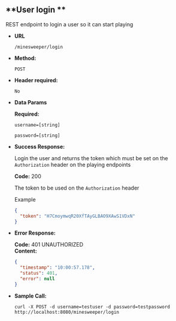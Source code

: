 **User login **
----
  REST endpoint to login a user so it can start playing

* **URL**

  `/minesweeper/login`

* **Method:**
  
  `POST`
  
* **Header required:**
  
  `No`
  
* **Data Params**

  **Required:**
 
  `username=[string]`
 
  `password=[string]`
  

* **Success Response:**
  
  Login the user and returns the token which must be set on the `Authorization` header on the playing endpoints

  **Code:** 200 <br />

  The token to be used on the `Authorization` header
  
  Example
  
  ```json
  {
    "token": "H7CmoymwqR20XfTAyGLBAO9XAwS1VDxN"
  }
  ```
  
* **Error Response:**

  **Code:** 401 UNAUTHORIZED <br />
  **Content:**
  
  ```json
  {
    "timestamp": "10:00:57.178",
    "status": 401,
    "error": null
  }
  ```

* **Sample Call:**

  ```curl -X POST -d username=testuser -d password=testpassword http://localhost:8080/minesweeper/login```

